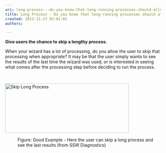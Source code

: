 ```yaml
---
uri: long-process---do-you-know-that-long-running-processes-should-allow-to-skip-the-processing-when-appropriate
title: Long Process - Do you know that long-running processes should allow to 'Skip' the processing (when appropriate)?
created: 2012-11-27 03:01:02
authors:

---
```





<span class='intro'> <p><strong>Give users the chance to skip a lengthy process.</strong></p>
<p>When your wizard has a lot of processing, do you allow the user to skip that processing when appropriate? It may be that the user simply wants to see the results of the last time the wizard was used, or is interested in seeing what comes after the processing step before deciding to run the process.</p> </span>

​<dl class="goodImage"><dt><img width="378" height="162" src="http&#58;//www.ssw.com.au/ssw/Standards/Rules/Images/SkipLongProcess.gif" alt="Skip Long Process" style="width&#58;400px;height&#58;160px;" /></dt>
<dd>Figure&#58; Good Example - Here the user can skip a long process and see the last results (from SSW Diagnostics)</dd></dl>



